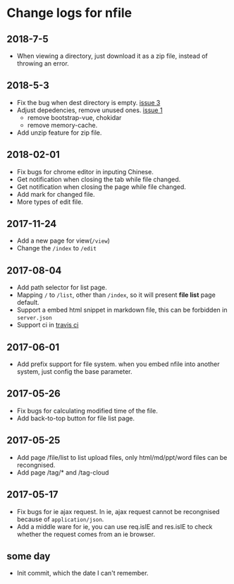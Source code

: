 # Change logs for nfile

## 2018-7-5
* When viewing a directory, just download it as a zip file, instead of throwing an error.

## 2018-5-3
* Fix the bug when dest directory is empty. [issue 3](https://github.com/shushanfx/nfile/issues/3)   
* Adjust depedencies, remove unused ones. [issue 1](https://github.com/shushanfx/nfile/issues/1)      
    * remove bootstrap-vue, chokidar   
    * remove memory-cache.      
* Add unzip feature for zip file.

## 2018-02-01
* Fix bugs for chrome editor in inputing Chinese.
* Get notification when closing the tab while file changed.
* Get notification when closing the page while file changed.
* Add mark for changed file.
* More types of edit file.

## 2017-11-24
* Add a new page for view(`/view`)
* Change the `/index` to `/edit`

## 2017-08-04
* Add path selector for list page.
* Mapping `/` to `/list`, other than `/index`, so it will present **file list** page default.
* Support a embed html snippet in markdown file, this can be forbidden in `server.json`
* Support ci in [travis ci](https://travis-ci.org/)

## 2017-06-01
* Add prefix support for file system. when you embed nfile into another system, just config the base parameter.

## 2017-05-26
* Fix bugs for calculating modified time of the file.
* Add back-to-top button for file list page.

## 2017-05-25
* Add page /file/list to list upload files, only html/md/ppt/word files can be recongnised.
* Add page /tag/* and /tag-cloud

## 2017-05-17
* Fix bugs for ie ajax request. In ie, ajax request cannot be recongnised because of `application/json`.
* Add a middle ware for ie, you can use req.isIE and res.isIE to check whether the request comes from an ie browser.

## some day
* Init commit, which the date I can't remember.
